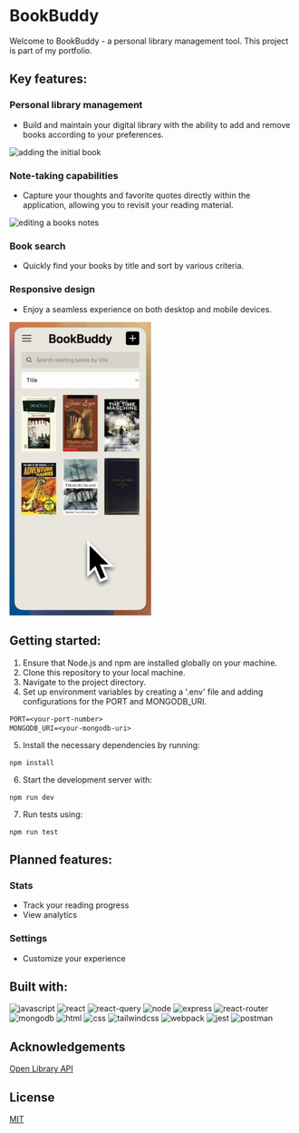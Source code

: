 # BookBuddy

Welcome to BookBuddy - a personal library management tool.
This project is part of my portfolio.

## Key features:

### Personal library management

- Build and maintain your digital library with the ability to add and remove books according to your preferences.

<img src="https://github.com/codeFromCO/BookBuddy-assets/blob/main/assets/AddingInitialBook_DESKTOP.gif" alt="adding the initial book" width="500"/>

### Note-taking capabilities

- Capture your thoughts and favorite quotes directly within the application, allowing you to revisit your reading material.
  
<img src="https://github.com/codeFromCO/BookBuddy-assets/blob/main/assets/EditingNotes_DESKTOP.gif" alt="editing a books notes" width="500"/>

### Book search

- Quickly find your books by title and sort by various criteria.

### Responsive design

- Enjoy a seamless experience on both desktop and mobile devices.

<img src="https://github.com/codeFromCO/BookBuddy-assets/blob/main/assets/DeletingBook_MOBILE.gif" alt="deleting a book" width="250"/>

## Getting started:

1. Ensure that Node.js and npm are installed globally on your machine.
2. Clone this repository to your local machine.
3. Navigate to the project directory.
4. Set up environment variables by creating a '.env' file and adding configurations for the PORT and MONGODB_URI.

```
PORT=<your-port-number>
MONGODB_URI=<your-mongodb-uri>
```

5. Install the necessary dependencies by running:

```
npm install
```

6. Start the development server with:

```
npm run dev
```

7. Run tests using:

```
npm run test
```

## Planned features:

### Stats

- Track your reading progress
- View analytics

### Settings

- Customize your experience

## Built with:

![javascript](https://img.shields.io/badge/JavaScript-323330?style=for-the-badge&logo=javascript&logoColor=F7DF1E)
![react](https://img.shields.io/badge/React-20232A?style=for-the-badge&logo=react&logoColor=61DAFB)
![react-query](https://img.shields.io/badge/React_Query-FF4154?style=for-the-badge&logo=ReactQuery&logoColor=white)
![node](https://img.shields.io/badge/Node%20js-339933?style=for-the-badge&logo=nodedotjs&logoColor=white)
![express](https://img.shields.io/badge/Express%20js-000000?style=for-the-badge&logo=express&logoColor=white)
![react-router](https://img.shields.io/badge/React_Router-CA4245?style=for-the-badge&logo=react-router&logoColor=white)
![mongodb](https://img.shields.io/badge/MongoDB-4EA94B?style=for-the-badge&logo=mongodb&logoColor=white)
![html](https://img.shields.io/badge/HTML5-E34F26?style=for-the-badge&logo=html5&logoColor=white)
![css](https://img.shields.io/badge/CSS3-1572B6?style=for-the-badge&logo=css3&logoColor=white)
![tailwindcss](https://img.shields.io/badge/Tailwind_CSS-38B2AC?style=for-the-badge&logo=tailwind-css&logoColor=white)
![webpack](https://img.shields.io/badge/Webpack-8DD6F9?style=for-the-badge&logo=Webpack&logoColor=white)
![jest](https://img.shields.io/badge/Jest-C21325?style=for-the-badge&logo=jest&logoColor=white)
![postman](https://img.shields.io/badge/Postman-FF6C37?style=for-the-badge&logo=Postman&logoColor=white)

## Acknowledgements

[Open Library API](https://openlibrary.org/developers/api)

## License

[MIT](./LICENSE)
